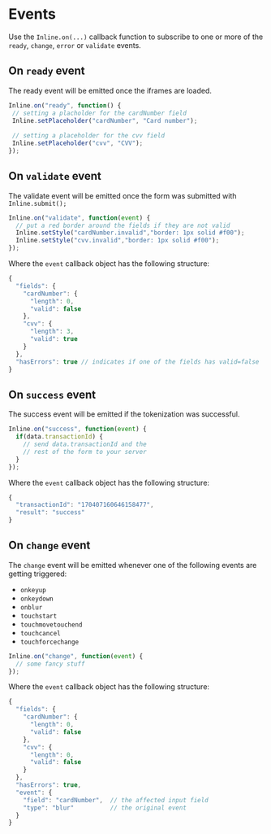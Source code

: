 # Events 
Use the `Inline.on(...)` callback function to subscribe to one or more of the `ready`, `change`, `error` or `validate` events.

## On `ready` event
The ready event will be emitted once the iframes are loaded.

```js
Inline.on("ready", function() { 
 // setting a placholder for the cardNumber field
 Inline.setPlaceholder("cardNumber", "Card number");
 
 // setting a placeholder for the cvv field
 Inline.setPlaceholder("cvv", "CVV");
});
```

## On `validate` event
The validate event will be emitted once the form was submitted with
`Inline.submit();`

```js
Inline.on("validate", function(event) {
  // put a red border around the fields if they are not valid
  Inline.setStyle("cardNumber.invalid","border: 1px solid #f00");
  Inline.setStyle("cvv.invalid","border: 1px solid #f00");
});
```
Where the `event` callback object has the following structure:
```js
{
  "fields": {
    "cardNumber": {
      "length": 0,
      "valid": false
    },
    "cvv": {
      "length": 3,
      "valid": true
    }
  },
  "hasErrors": true // indicates if one of the fields has valid=false
}
```

## On `success` event
The success event will be emitted if the tokenization was successful.
```js
Inline.on("success", function(event) {
  if(data.transactionId) {
    // send data.transactionId and the
    // rest of the form to your server
  }
});
```
Where the `event` callback object has the following structure:
```js
{
  "transactionId": "170407160646158477",
  "result": "success"
}
```

## On `change` event
The `change` event will be emitted whenever one of the following events are getting triggered:
* `onkeyup`
* `onkeydown`
* `onblur`
* `touchstart`
* `touchmovetouchend`
* `touchcancel`
* `touchforcechange`

```js
Inline.on("change", function(event) {
  // some fancy stuff
});
```
Where the `event` callback object has the following structure:
```js
{
  "fields": {
    "cardNumber": {
      "length": 0,
      "valid": false
    },
    "cvv": {
      "length": 0,
      "valid": false
    }
  },
  "hasErrors": true,
  "event": {
    "field": "cardNumber",  // the affected input field
    "type": "blur"          // the original event
  }
}
```
